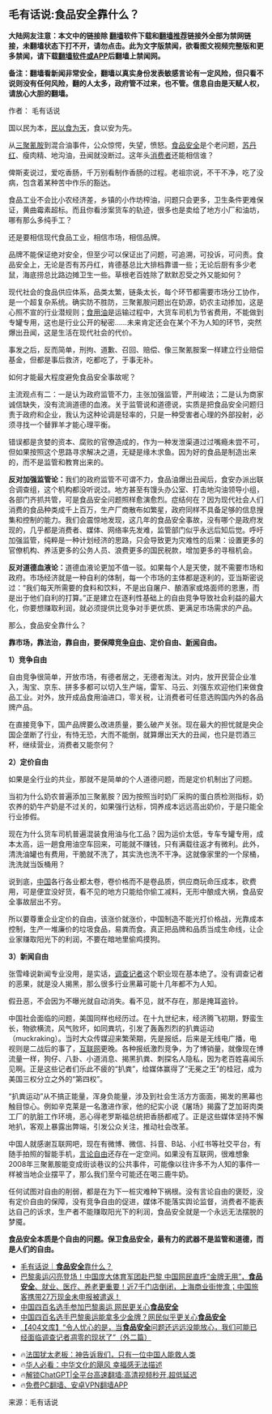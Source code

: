  <!-- 面包屑导航 --> <h2>毛有话说:食品安全靠什么？</h2> <p class="notice"><b>大陆网友注意：本文中的链接除 <a href="https://github.com/bannedbook/fanqiang" >翻墙</a>软件下载和<a href="https://github.com/killgcd/justmysocks/blob/master/README.md">翻墙推荐</a>链接外全部为禁网链接，未翻墙状态下打不开，请勿点击。此为文字版禁闻，欲看图文视频完整版和更多禁闻，请下载<a href="https://github.com/bannedbook/fanqiang">翻墙软件或APP</a>后翻墙上禁闻网。</p><p>备注：翻墙看新闻非常安全，翻墙以真实身份发表敏感言论有一定风险，但只看不说则没有任何风险，翻的人太多，政府管不过来，也不管。信息自由是天赋人权，请放心大胆的翻墙。</b></p>  <div class="entry"> <p>作者： 毛有话说</p> <p>国以民为本，<span class='wp_keywordlink'><a href="https://www.bannedbook.org/forum2/topic1076.html" title="周勍： 民以何食为天" target="_blank">民以食为天</a></span>，食以安为先。</p> <p>从<a href="https://www.bannedbook.org/bnews/tag/%e4%b8%89%e8%81%9a%e6%b0%b0%e8%83%ba/" class="st_tag internal_tag" rel="tag" title="标签 三聚氰胺 下的日志">三聚氰胺</a>到混合油事件，公众惊愕，失望，愤怒。<a href="https://www.bannedbook.org/bnews/tag/%e9%a3%9f%e5%93%81%e5%ae%89%e5%85%a8/" class="st_tag internal_tag" rel="tag" title="标签 食品安全 下的日志">食品安全</a>是个老问题，<a href="https://www.bannedbook.org/bnews/tag/%E8%8B%8F%E4%B8%B9%E7%BA%A2/" class="st_tag internal_tag" rel="tag" title="标签 苏丹红 下的日志">苏丹红</a>、瘦肉精、地沟油，丑闻就没断过。这年头<a href="https://www.bannedbook.org/bnews/tag/%E6%B6%88%E8%B4%B9%E8%80%85/" class="st_tag internal_tag" rel="tag" title="标签 消费者 下的日志">消费者</a>还能相信谁？</p> <p>俾斯麦说过，爱吃香肠，千万别看制作香肠的过程。老祖宗说，不干不净，吃了没病，包含着某种苦中作乐的豁达。</p> <p>食品工业不会比小农经济差，乡镇的小作坊榨油，问题只会更多，卫生条件更难保证，黄曲霉素超标。而且你看涉案货车的轨迹，很多也是卖给了地方小厂和油坊，哪有那么多纯手工？</p> <p>还是要相信现代食品工业，相信市场，相信品牌。</p> <p>品牌不能保证绝对安全，但至少可以保证出了问题，可追溯，可投诉，可问责。食品安全上，无论是否有苏丹红，肯德基总比大排档靠谱一些；无论后厨有多少老鼠，海底捞总比路边摊卫生一些。草根老百姓除了默默忍受之外又能如何？</p> <p>现代社会的食品供应体系，品类太繁，链条太长，每个环节都需要市场分工协作，是一个超复杂系统。确实防不胜防，三聚氰胺问题出在奶源，奶农主动掺加，这是心照不宣的行业潜规则；<a href="https://www.bannedbook.org/bnews/tag/%E9%A3%9F%E7%94%A8%E6%B2%B9/" class="st_tag internal_tag" rel="tag" title="标签 食用油 下的日志">食用油</a>是运输过程中，大货车司机为节省费用，不能做到专罐专用，这也是行业公开的秘密……未来肯定还会在某个不为人知的环节，突然爆出丑闻，这是生活在现代社会的代价。</p>  <p>事发之后，反而简单，刑拘、道歉、召回、赔偿、像三聚氰胺案一样建立行业赔偿基金，但都是事后救济，吃都吃了，于事无补。</p> <p>如何才能最大程度避免食品安全事故呢？</p> <p>主流观点有二：一是认为政府监管不力，主张加强监管，严刑峻法；二是认为商家诚信缺失，没有流淌道德的血液。关于监管说和道德说，实质是把食品安全问题归责于政府和企业，我认为这种论调是轻率的，只是一种受害者心理的外部投射，必须寻找一个替罪羊才能心理平衡。</p> <p>错误都是贪婪的资本、腐败的官僚造成的，作为一种发泄渠道过过嘴瘾未尝不可，但如果按照这个思路寻求解决之道，无疑是缘木求鱼。因为好的食品是制造出来的，而不是监管和教育出来的。</p> <p><strong>反对加强监管论：</strong>我们的政府监管不可谓不力，食品油爆出丑闻后，食安办派出联合调查组，这个机构都没听说过。地方甚至有馒头办公室、打击地沟油领导小组，各部门齐抓共管，可是食品安全问题照样愈演愈烈。症结何在？因为现代社会人们消费的食品种类成千上百万，生产厂商散布如繁星，政府同样不具备足够的信息搜集和控制的能力。我们会震惊地发现，这几年的食品安全事故，没有哪个是政府发现的，几乎都是消费者、媒体、网络率先发难，监管部门似乎永远后知后觉。呼吁加强监管，纯粹是一种计划经济的思路，只会导致更为灾难性的后果：设置更多的官僚机构、养活更多的公务人员、浪费更多的国民税款，增加更多的寻租机会。</p> <p><strong>反对道德血液论：</strong>道德血液论更加不值一驳。如果每个人是天使，就不需要市场和政府。市场经济就是一种自利的体制，每一个市场的主体都是逐利的，亚当斯密说过：“我们每天所需要的食料和饮料，不是出自屠户、酿酒家或烙面师的恩惠，而是出于他们自利的打算。”正是建立在逐利性基础上的自由竞争导致社会利益的最大化，你要想赚取利润，就必须提供比竞争对手更优质、更满足市场需求的产品。</p> <p>那么，食品安全靠什么？</p> <p><strong>靠市场，靠法治，靠自由，要保障竞<a href="https://www.bannedbook.org/bnews/tag/%E4%BA%89%E8%87%AA%E7%94%B1/" class="st_tag internal_tag" rel="tag" title="标签 争自由 下的日志">争自由</a>、定价自由、<span class='wp_keywordlink_affiliate'><a href="https://www.bannedbook.org/" title="新闻">新闻</a></span>自由。</strong></p>  <p><strong>1）竞争自由</strong></p> <p>自由竞争很简单，开放市场，有德者居之，无德者淘汰。对内，放开民营企业准入，淘宝、京东、拼多多都可以切入生产端，雷军、马云、刘强东欢迎他们来做食品工业。对外，放开成品食用油进口，零关税，让消费者可任意选购国内外的各品牌产品。</p> <p>在直接竞争下，国产品牌要么改进质量，要么破产关张。现在最大的担忧就是央企国企垄断了行业，有恃无恐，大而不能倒，就算爆出天大的丑闻，也只是罚酒三杯，继续营业，消费者又能奈何？</p> <p><strong>2）定价自由</strong></p> <p>如果是全行业的共业，那就不是简单的个人道德问题，而是定价机制出了问题。</p> <p>当初为什么奶农普遍添加三聚氰胺？因为按照当时奶厂采购的蛋白质检测指标，奶农养的奶牛产奶是不过关的，如果强行达标，饲养成本远远高出奶价，于是只能全行业掺假。</p> <p>现在为什么货车司机普遍混装食用油与化工品？因为运价太低，专车专罐专用，成本太高，运一趟食用油空车回来，可能就不赚钱，只有满载往返才有微利。此外，清洗油罐也有费用，干脆就不洗了，其实洗也洗不干净。这就像家里的一个尿桶，洗洗就当饭桶用？</p> <p>说到底，<span class='wp_keywordlink_affiliate'><a href="https://www.bannedbook.org/" title="中国" target="_blank">中国</a></span>各行各业都太卷，卷价格而不是卷品质，供应商玩命压成本，砍费用，可是便宜没好货，看不见的地方只能给你偷工减料，无形中酿成大祸，食品安全事故层出不穷。</p>  <p>所以要尊重企业定价的自由，该涨价就涨价，中国制造不能光打价格战，光靠成本控制，生产一堆廉价的垃圾食品，易粪而食。真正把品牌和品质当成生命线，让企业家赚取阳光下的利润，不要在暗地里偷鸡摸狗。</p> <p><strong>3）新闻自由</strong></p> <p>张雪峰说新闻专业没用，是实话，<a href="https://www.bannedbook.org/bnews/tag/%e8%b0%83%e6%9f%a5%e8%ae%b0%e8%80%85/" class="st_tag internal_tag" rel="tag" title="标签 调查记者 下的日志">调查记者</a>这个职业现在基本绝了。没有调查记者的恶果，就是没人揭黑，那么很多行业黑幕可能十几年都不为人知。</p> <p>假丑恶，不会因为不曝光就自动消失。看不见，就不存在，那是掩耳盗铃。</p> <p>中国社会面临的问题，美国同样也经历过。在十九世纪末，经济腾飞初期，野蛮生长，物欲横流，风气败坏，如同粪坑，引发了轰轰烈烈的扒粪运动（muckraking）。当时大众传媒迎来繁荣期，先是报纸，后来是无线电广播，电视则是二战后的事了，<a href="https://www.bannedbook.org/bnews/tag/%e4%ba%92%e8%81%94%e7%bd%91/" class="st_tag internal_tag" rel="tag" title="标签 互联网 下的日志">互联网</a>更晚。各种报纸激烈竞争，为了博销量，就像现在博流量一样，狗仔、八卦、小道消息、揭黑扒粪、刺探名人隐私，因为老百姓喜闻乐见啊。正是这些记者们乐此不疲的“扒粪”，给媒体赢得了“无冕之王”的桂冠，成为美国三权分立之外的“第四权”。</p> <p>“扒粪运动”从不搞正能量，浑身负能量，涉及到社会生活方方面面，揭发的黑幕也触目惊心。例如辛克莱是一名激进作家，他的纪实小说《屠场》揭露了芝加哥肉类工厂的肮脏工作环境，恶心得老罗斯福总统把香肠都戒了。正是这些媒体坚持不懈地扒，客观上暴露出弊端，引发公众关注，推动社会改革。</p> <p>中国人就感谢互联网吧，现在有微博、微信、抖音、B站、小红书等社交平台，有随手拍照的智能手机，<a href="https://www.bannedbook.org/bnews/tag/%e8%a8%80%e8%ae%ba%e8%87%aa%e7%94%b1/" class="st_tag internal_tag" rel="tag" title="标签 言论自由 下的日志">言论自由</a>还存在一定空间。如果没有互联网，很难想象2008年三聚氰胺能变成街谈巷议的公共事件，可能像以往许多不为人知的事件一样被当地企业摆平了，那么我们至今可能还在喝三鹿牛奶。</p> <p>任何试图对自由的削弱，都是在为下一桩灾难种下祸根。没有言论自由的褒贬，没有定价自由的保障，没有竞争自由的促进，媒体不能落实舆论监督，消费者不能表达自己的诉求，生产者不能赚取阳光下的利润，食品安全就是一个永远无法摆脱的梦魇。</p>  <p><strong>食品安全本质是个自由的问题。保卫食品安全，最有力的武器不是监管和道德，而是人们的自由。</strong></p> <!--<div id="taboola-mid-1"></div>--><ul class='op-related-articles' title='相关阅读'> <li><a href='https://www.bannedbook.org/bnews/baitai/20240731/2068839.html' target='_blank'>毛有话说｜<b>食品安全</b>靠什么？</a></li> <li><a href='https://www.bannedbook.org/bnews/sohnews/20240727/2067338.html' target='_blank'>巴黎奥运闪亮登场！中国庞大体育军团赴巴黎 中国网民直呼“金牌无用”，<b>食品安全</b>、就业、医疗、养老更重要！近7千门店倒闭，上海商业街惨澹；中国旅客携带27万现金未申报被遣返！</a></li> <li><a href='https://www.bannedbook.org/bnews/ccpdope/20240717/2063266.html' target='_blank'>中国四百名选手参加巴黎奥运 网民更关心<b>食品安全</b></a></li> <li><a href='https://www.bannedbook.org/bnews/ssgc/20240716/2062940.html' target='_blank'>中国四百名选手巴黎奥运能拿多少金牌？网民似乎更关心<b>食品安全</b></a></li> <li><a href='https://www.bannedbook.org/bnews/baitai/20240716/2062535.html' target='_blank'>【404文库】“令人忧心的是，当<b>食品安全</b>问题还远远没能放心，我们可能已经面临调查记者凋零的现状了”（外二篇）</a></li> </ul> <ul class="texttj"> <li>🔥<a href="https://www.bannedbook.org/bnews/ssgc/20230219/1850782.html" target="_blank">法国犹太老板：神告诉我们，只有一位中国人能救人类</a></li> <li>🔥<a href="https://www.bannedbook.org/bnews/comments/20220220/1694796.html" target="_blank">华人必看：中华文化的飓风 幸福感无法描述</a></li> <li>🔥<a href="https://github.com/bannedbook/fanqiang/wiki/V2ray%E6%9C%BA%E5%9C%BA" target="_blank">解锁ChatGPT|全平台高速翻墙:高清视频秒开,超低延迟</a></li> <li>🔥<a href="https://github.com/bannedbook/fanqiang/wiki/%E7%A6%81%E9%97%BB%E7%BD%91%E5%AE%89%E5%8D%93%E7%BF%BB%E5%A2%99%E6%96%B0%E9%97%BBAPP" target="_blank">免费PC翻墙、安卓VPN翻墙APP</a></li> </ul><p class="src-info">来源：毛有话说 </p><a name='sharetosocial'></a> <div style="margin-bottom:5px;padding-bottom:5px;clear:both"> <div id="archive-pix-1" class="banner-ads"> <!-- AuctionX Display platform tag START --> <div id="27602x728x90x621x_ADSLOT1" clicktrack="%%CLICK_URL_ESC%%"></div>  <!-- AuctionX Display platform tag END --> </div> <div id="archive-pix-2" class="banner-ads"> <!-- AuctionX Display platform tag START --> <div id="27556x300x250x621x_ADSLOT1" clicktrack="%%CLICK_URL_ESC%%" style="margin:0 auto;text-align:center"></div>  <!-- AuctionX Display platform tag END --> </div> </div>  <div id="archive-pix-1" class="banner-ads"> <!-- AuctionX Display platform tag START --> <div id="27603x728x90x621x_ADSLOT1" clicktrack="%%CLICK_URL_ESC%%"></div>  <!-- AuctionX Display platform tag END --> </div> </div><!--END ENTRY--> 